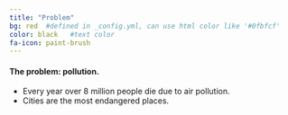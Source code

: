 ```yaml
---
title: "Problem"
bg: red  #defined in _config.yml, can use html color like '#0fbfcf'
color: black   #text color
fa-icon: paint-brush
---
```


#### The problem: pollution.

* Every year over 8 million people die due to air pollution.
* Cities are the most endangered places.



